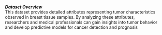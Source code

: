 ***Dataset Overview***
<br>
This dataset provides detailed attributes representing tumor characteristics observed in breast tissue samples. By analyzing these attributes, researchers and medical professionals can gain insights into tumor behavior and develop predictive models for cancer detection and prognosis
